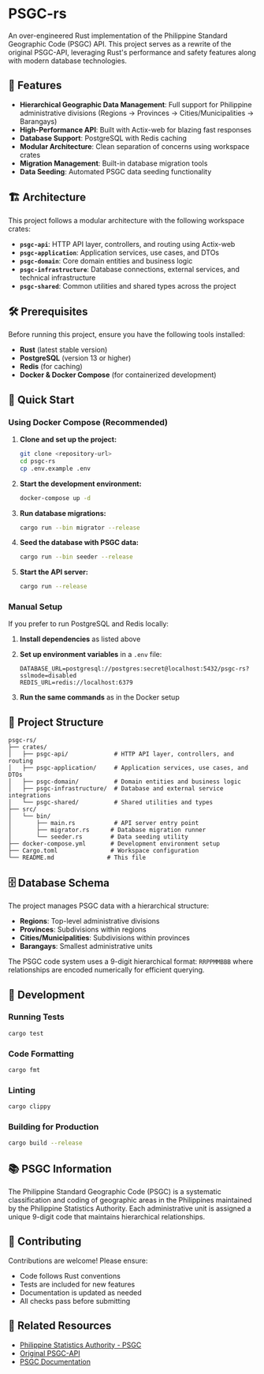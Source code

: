 # PSGC-rs

An over-engineered Rust implementation of the Philippine Standard Geographic Code (PSGC) API. This project serves as a rewrite of the original PSGC-API, leveraging Rust's performance and safety features along with modern database technologies.

## 🚀 Features

- **Hierarchical Geographic Data Management**: Full support for Philippine administrative divisions (Regions → Provinces → Cities/Municipalities → Barangays)
- **High-Performance API**: Built with Actix-web for blazing fast responses
- **Database Support**: PostgreSQL with Redis caching
- **Modular Architecture**: Clean separation of concerns using workspace crates
- **Migration Management**: Built-in database migration tools
- **Data Seeding**: Automated PSGC data seeding functionality

## 🏗️ Architecture

This project follows a modular architecture with the following workspace crates:

- **`psgc-api`**: HTTP API layer, controllers, and routing using Actix-web
- **`psgc-application`**: Application services, use cases, and DTOs
- **`psgc-domain`**: Core domain entities and business logic
- **`psgc-infrastructure`**: Database connections, external services, and technical infrastructure
- **`psgc-shared`**: Common utilities and shared types across the project

## 🛠️ Prerequisites

Before running this project, ensure you have the following tools installed:

- **Rust** (latest stable version)
- **PostgreSQL** (version 13 or higher)
- **Redis** (for caching)
- **Docker & Docker Compose** (for containerized development)

## 🚀 Quick Start

### Using Docker Compose (Recommended)

1. **Clone and set up the project:**
   ```bash
   git clone <repository-url>
   cd psgc-rs
   cp .env.example .env
   ```

2. **Start the development environment:**
   ```bash
   docker-compose up -d
   ```

3. **Run database migrations:**
   ```bash
   cargo run --bin migrator --release
   ```

4. **Seed the database with PSGC data:**
   ```bash
   cargo run --bin seeder --release
   ```

5. **Start the API server:**
   ```bash
   cargo run --release
   ```

### Manual Setup

If you prefer to run PostgreSQL and Redis locally:

1. **Install dependencies** as listed above
2. **Set up environment variables** in a `.env` file:
   ```env
   DATABASE_URL=postgresql://postgres:secret@localhost:5432/psgc-rs?sslmode=disabled
   REDIS_URL=redis://localhost:6379
   ```

3. **Run the same commands** as in the Docker setup

## 📁 Project Structure

```
psgc-rs/
├── crates/
│   ├── psgc-api/             # HTTP API layer, controllers, and routing
│   ├── psgc-application/     # Application services, use cases, and DTOs
│   ├── psgc-domain/          # Domain entities and business logic
│   ├── psgc-infrastructure/  # Database and external service integrations
│   └── psgc-shared/          # Shared utilities and types
├── src/
│   └── bin/
│       ├── main.rs           # API server entry point
│       ├── migrator.rs      # Database migration runner
│       └── seeder.rs        # Data seeding utility
├── docker-compose.yml       # Development environment setup
├── Cargo.toml               # Workspace configuration
└── README.md               # This file
```

## 🗄️ Database Schema

The project manages PSGC data with a hierarchical structure:
- **Regions**: Top-level administrative divisions
- **Provinces**: Subdivisions within regions
- **Cities/Municipalities**: Subdivisions within provinces
- **Barangays**: Smallest administrative units

The PSGC code system uses a 9-digit hierarchical format: `RRPPMMBBB`
where relationships are encoded numerically for efficient querying.

## 🧪 Development

### Running Tests

```bash
cargo test
```

### Code Formatting

```bash
cargo fmt
```

### Linting

```bash
cargo clippy
```

### Building for Production

```bash
cargo build --release
```

## 📚 PSGC Information

The Philippine Standard Geographic Code (PSGC) is a systematic classification and coding of geographic areas in the Philippines maintained by the Philippine Statistics Authority. Each administrative unit is assigned a unique 9-digit code that maintains hierarchical relationships.

## 🤝 Contributing

Contributions are welcome! Please ensure:
- Code follows Rust conventions
- Tests are included for new features
- Documentation is updated as needed
- All checks pass before submitting

## 🔗 Related Resources

- [Philippine Statistics Authority - PSGC](https://psa.gov.ph/classification/psgc)
- [Original PSGC-API](https://gitlab.com/psgc/api)
- [PSGC Documentation](https://psgc.cloud)